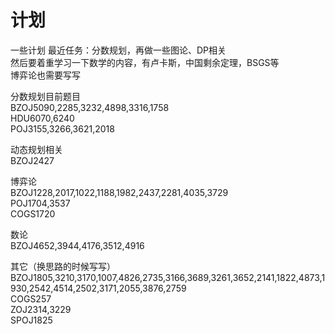 # 计划
一些计划
最近任务：分数规划，再做一些图论、DP相关  
然后要着重学习一下数学的内容，有卢卡斯，中国剩余定理，BSGS等  
博弈论也需要写写

分数规划目前题目  
BZOJ5090,2285,3232,4898,3316,1758  
HDU6070,6240  
POJ3155,3266,3621,2018

动态规划相关  
BZOJ2427

博弈论  
BZOJ1228,2017,1022,1188,1982,2437,2281,4035,3729  
POJ1704,3537  
COGS1720

数论  
BZOJ4652,3944,4176,3512,4916

其它（换思路的时候写写）  
BZOJ1805,3210,3170,1007,4826,2735,3166,3689,3261,3652,2141,1822,4873,1930,2542,4514,2502,3171,2055,3876,2759  
COGS257  
ZOJ2314,3229  
SPOJ1825